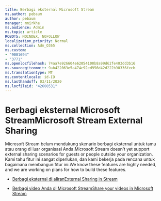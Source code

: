```yaml
---
title: Berbagi eksternal Microsoft Stream
ms.author: pebaum
author: pebaum
manager: mnirkhe
ms.audience: Admin
ms.topic: article
ROBOTS: NOINDEX, NOFOLLOW
localization_priority: Normal
ms.collection: Adm_O365
ms.custom:
- "9001694"
- "3771"
ms.openlocfilehash: 74aa7e926604e62054100b8a99d62fe403dd3b16
ms.sourcegitcommit: 9ab422063e5a474c92ed956d42d222b90336fecb
ms.translationtype: MT
ms.contentlocale: id-ID
ms.lasthandoff: 03/11/2020
ms.locfileid: "42600531"
---
```

# <a name="microsoft-stream-external-sharing"></a><span data-ttu-id="3b38c-102">Berbagi eksternal Microsoft Stream</span><span class="sxs-lookup"><span data-stu-id="3b38c-102">Microsoft Stream External Sharing</span></span>

<span data-ttu-id="3b38c-103">Microsoft Stream belum mendukung skenario berbagi eksternal untuk tamu atau orang di luar organisasi Anda.</span><span class="sxs-lookup"><span data-stu-id="3b38c-103">Microsoft Stream doesn't yet support external sharing scenarios for guests or people outside your organization.</span></span> <span data-ttu-id="3b38c-104">Kami tahu fitur ini sangat diperlukan, dan kami bekerja pada rencana untuk bagaimana membangun fitur ini.</span><span class="sxs-lookup"><span data-stu-id="3b38c-104">We know these features are highly needed, and we are working on plans for how to build these features.</span></span>

- [<span data-ttu-id="3b38c-105">Berbagi eksternal di aliran</span><span class="sxs-lookup"><span data-stu-id="3b38c-105">External Sharing in Stream</span></span>](https://docs.microsoft.com/stream/portal-share-video#external-sharing)

- [<span data-ttu-id="3b38c-106">Berbagi video Anda di Microsoft Stream</span><span class="sxs-lookup"><span data-stu-id="3b38c-106">Share your videos in Microsoft Stream</span></span>](https://docs.microsoft.com/stream/portal-share-video)
